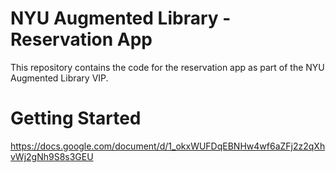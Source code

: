 # NYU Augmented Library - Reservation App

This repository contains the code for the reservation app as part of the NYU Augmented Library VIP.

# Getting Started
https://docs.google.com/document/d/1_okxWUFDqEBNHw4wf6aZFj2z2qXhvWj2gNh9S8s3GEU
